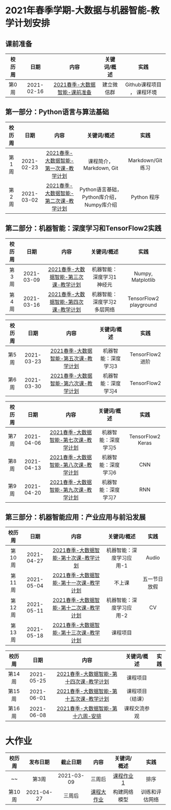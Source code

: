 # 2021年春季学期-大数据与机器智能-教学计划安排

## 课前准备
|   校历周   |      日期       |    内容   |      关键词/概述     |     实践       |
| :--------: | :--------------: | :--------------------------: | :---------------------: | :------------: |
| 第0周  | 2021-02-16 | [2021春季-大数据智能-课前准备]() | 建立微信群      | Github课程项目 ，  课程环境   |

## 第一部分：Python语言与算法基础
|   校历周   |      日期       |    内容   |      关键词/概述     |     实践       |
| :--------: | :--------------: | :--------------------------: | :---------------------: | :------------: |
| 第1周  | 2021-02-23 | [2021春季-大数据智能-第一次课-教学计划](Part1/WW1/WW1-Plan.md) | 课程简介，Markdown, Git | Markdown/Git练习 |
| 第2周  | 2021-03-02 | [2021春季-大数据智能-第二次课-教学计划](Part1/WW2/WW2-Plan.md) | Python语言基础，Python库介绍，Numpy库介绍 |  Python 程序  |

## 第二部分：机器智能：深度学习和TensorFlow2实践

|   校历周   |      日期       |    内容   |      关键词/概述     |     实践       |
| :--------: | :--------------: | :--------------------------: | :---------------------: | :------------: |
| 第3周  | 2021-03-09 | [2021春季-大数据智能-第三次课-教学计划](Part1/WW3/WW3-Plan.md) | 机器智能：深度学习1 神经元   | Numpy, Matplotlib  |
| 第4周  | 2021-03-16 | [2021春季-大数据智能-第四次课-教学计划](Part1/WW4/WW4-Plan.md) | 机器智能：深度学习2 多层网络  | TensorFlow2 playground |


|   校历周   |      日期       |    内容   |      关键词/概述     |     实践       |
| :--------: | :--------------: | :--------------------------: | :---------------------: | :------------: |
| 第5周  | 2021-03-23 | [2021春季-大数据智能-第五次课-教学计划](Part1/WW5/WW5-Plan.md) | 机器智能：深度学习3  | TensorFlow2 进阶 |
| 第6周  | 2021-03-30 | [2021春季-大数据智能-第六次课-教学计划](Part1/WW6/WW6-Plan.md) | 机器智能：深度学习4  | TensorFlow2    |


|   校历周   |      日期       |    内容   |      关键词/概述     |     实践       |
| :--------: | :--------------: | :--------------------------: | :---------------------: | :------------: |
| 第7周  | 2021-04-06 | [2021春季-大数据智能-第七次课-教学计划](Part1/WW7/WW7-Plan.md) | 机器智能：深度学习5 | TensorFlow2 Keras  |
| 第8周  | 2021-04-13 | [2021春季-大数据智能-第八次课-教学计划](Part1/WW8/WW8-Plan.md) | 机器智能：深度学习6 |   CNN   |
| 第9周  | 2021-04-20 | [2021春季-大数据智能-第九次课-教学计划](Part1/WW9/WW9-Plan.md) | 机器智能：深度学习7 |   RNN    |


## 第三部分：机器智能应用：产业应用与前沿发展
|   校历周   |      日期       |    内容   |      关键词/概述     |     实践       |
| :--------: | :--------------: | :--------------------------: | :---------------------: | :------------: |
| 第10周 | 2021-04-27 | [2021春季-大数据智能-第十次课-教学计划](Part2/WW10/WW10-Plan.md) | 机器智能：深度学习应用-1  |  Audio  |
| 第11周 | 2021-05-04 | [2021春季-大数据智能-第十一次课-教学计划](Part2/WW11/WW11-Plan.md) | 不上课  | 五一节日放假  |
| 第12周 | 2021-05-11 | [2021春季-大数据智能-第十二次课-教学计划](Part2/WW12/WW12-Plan.md) | 机器智能：深度学习应用-2 |  CV |
| 第13周 | 2021-05-18 | [2021春季-大数据智能-第十三次课-教学计划](Part2/WW13/WW13-Plan.md) | 课程项目 |  |


|   校历周   |      日期       |    内容   |      关键词/概述     |     实践       |
| :--------: | :--------------: | :--------------------------: | :---------------------: | :------------: |
| 第14周 | 2021-05-25 | [2021春季-大数据智能-第十四次课-教学计划](Part2/WW14/WW14-Plan.md) | 课程项目  | |
| 第15周 | 2021-06-01 | [2021春季-大数据智能-第十五次课-教学计划](Part2/WW15/WW15-Plan.md) | 课程项目（结课） |  |
| 第16周 | 2021-06-08 | [2021春季-大数据智能-第十六周-安排](Part2/WW16/WW16-Plan.md) | 课程交流参观 |  |

# 大作业
| 校历周 |     发布日期   | 截止日期 |   内容  | 关键词/概述  |    实践    |
| :------: | :----------: | :------------: | :---------------------: | :-------------: |:-------------: |
~~| 第3周  | 2021-03-09 | 三周后 | [课程作业1](../Course-Projects/2_Project) |  排序  |  Python编程实现  |~~
| 第10周 | 2021-04-27 | 三周后 | [课程大作业](../Course-Projects/4_Final_Project/BDMI-2021A-大作业-说明.md)  |  构建网络模型  |  训练和评估网络  |

